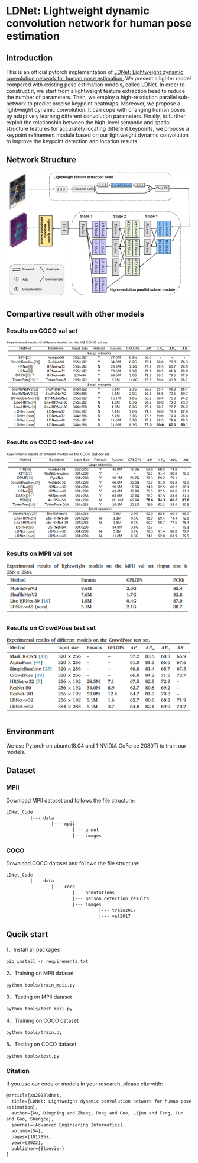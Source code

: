# LDNet: Lightweight dynamic convolution network for human pose estimation

## Introduction
This is an official pytorch implementation of [LDNet: Lightweight dynamic convolution network for human pose estimation ](https://www.sciencedirect.com/science/article/pii/S1474034622002439).We present a lighter model compared with existing pose estimation models, called LDNet. In order to construct it, we start from a lightweight feature extraction head to reduce the number of parameters. Then, we employ a high-resolution parallel sub-network to predict precise keypoint heatmaps. Moreover, we propose a lightweight dynamic convolution. It can cope with changing human poses by adaptively learning different convolution parameters. Finally, to further exploit the relationship between the high-level semantic and spatial structure features for accurately locating different keypoints, we propose a keypoint refinement module based on our lightweight dynamic convolution to improve the keypoint detection and location results. 



## Network Structure

![Illustrating the architecture of LDNet](imgs/the_structure_of_LDNet.png)



## Compartive result with other models
### Results on COCO val  set
![image](imgs/result_on_coco_val.png)

### Results on COCO test-dev set
![image](imgs/result_on_coco_test_dev.png)


### Results on MPII val set
![image](imgs/result_on_mpii_val.png)

### Results on CrowdPose test set

![image](imgs/result_on_crowdpose.png)



## Environment

We use  Pytorch on ubuntu18.04 and 1 NVIDIA GeForce 2080Ti to train our models.

## Dataset
### MPII
Download MPII dataset and follows the file structure:
```
LDNet_Code
         |--- data
                 |--- mpii
                         |--- annot
                         |--- images
```

### COCO
Download COCO dataset and follows the file structure:
```
LDNet_Code
         |--- data
                 |--- coco
                         |--- annotations
                         |--- person_detection_results
                         |--- images
                                   |--- train2017
                                   |--- val2017
```


## Qucik start
1、Install all packages
```
pip install -r requirements.txt
```
2、Training on MPII dataset
```
python tools/train_mpii.py
```
3、Testing on MPII dataset
```
python tools/test_mpii.py
```
4、Training on COCO dataset
```
python tools/train.py
```
5、Testing on COCO dataset
```
python tools/test.py
```

### Citation
If you use our code or models in your research, please cite with:
```
@article{xu2022ldnet,
  title={LDNet: Lightweight dynamic convolution network for human pose estimation},
  author={Xu, Dingning and Zhang, Rong and Guo, Lijun and Feng, Cun and Gao, Shangce},
  journal={Advanced Engineering Informatics},
  volume={54},
  pages={101785},
  year={2022},
  publisher={Elsevier}
}
```
